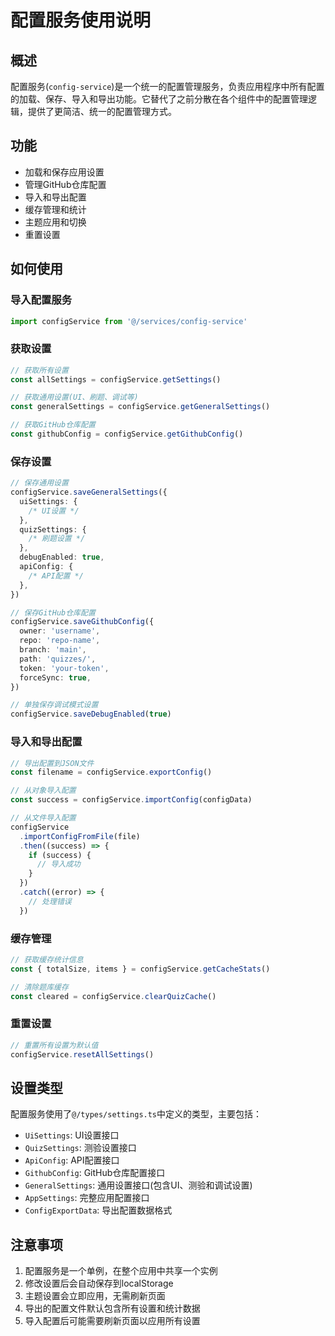 # 配置服务使用说明

## 概述

配置服务(`config-service`)是一个统一的配置管理服务，负责应用程序中所有配置的加载、保存、导入和导出功能。它替代了之前分散在各个组件中的配置管理逻辑，提供了更简洁、统一的配置管理方式。

## 功能

- 加载和保存应用设置
- 管理GitHub仓库配置
- 导入和导出配置
- 缓存管理和统计
- 主题应用和切换
- 重置设置

## 如何使用

### 导入配置服务

```typescript
import configService from '@/services/config-service'
```

### 获取设置

```typescript
// 获取所有设置
const allSettings = configService.getSettings()

// 获取通用设置(UI、刷题、调试等)
const generalSettings = configService.getGeneralSettings()

// 获取GitHub仓库配置
const githubConfig = configService.getGithubConfig()
```

### 保存设置

```typescript
// 保存通用设置
configService.saveGeneralSettings({
  uiSettings: {
    /* UI设置 */
  },
  quizSettings: {
    /* 刷题设置 */
  },
  debugEnabled: true,
  apiConfig: {
    /* API配置 */
  },
})

// 保存GitHub仓库配置
configService.saveGithubConfig({
  owner: 'username',
  repo: 'repo-name',
  branch: 'main',
  path: 'quizzes/',
  token: 'your-token',
  forceSync: true,
})

// 单独保存调试模式设置
configService.saveDebugEnabled(true)
```

### 导入和导出配置

```typescript
// 导出配置到JSON文件
const filename = configService.exportConfig()

// 从对象导入配置
const success = configService.importConfig(configData)

// 从文件导入配置
configService
  .importConfigFromFile(file)
  .then((success) => {
    if (success) {
      // 导入成功
    }
  })
  .catch((error) => {
    // 处理错误
  })
```

### 缓存管理

```typescript
// 获取缓存统计信息
const { totalSize, items } = configService.getCacheStats()

// 清除题库缓存
const cleared = configService.clearQuizCache()
```

### 重置设置

```typescript
// 重置所有设置为默认值
configService.resetAllSettings()
```

## 设置类型

配置服务使用了`@/types/settings.ts`中定义的类型，主要包括：

- `UiSettings`: UI设置接口
- `QuizSettings`: 测验设置接口
- `ApiConfig`: API配置接口
- `GithubConfig`: GitHub仓库配置接口
- `GeneralSettings`: 通用设置接口(包含UI、测验和调试设置)
- `AppSettings`: 完整应用配置接口
- `ConfigExportData`: 导出配置数据格式

## 注意事项

1. 配置服务是一个单例，在整个应用中共享一个实例
2. 修改设置后会自动保存到localStorage
3. 主题设置会立即应用，无需刷新页面
4. 导出的配置文件默认包含所有设置和统计数据
5. 导入配置后可能需要刷新页面以应用所有设置
